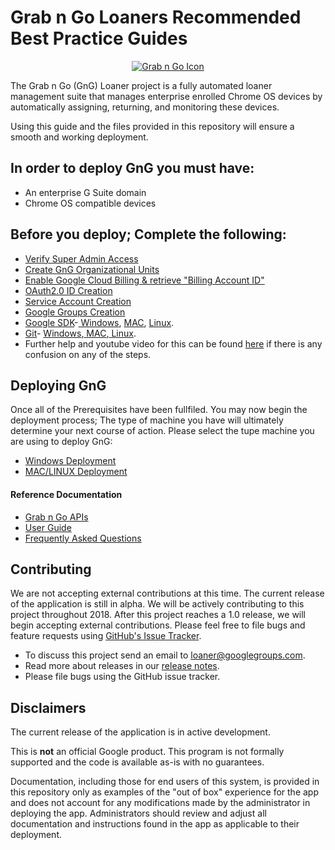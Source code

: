 <!-- mdformat off(GitHub header) -->
Grab n Go Loaners Recommended Best Practice Guides
======
<!-- mdformat on -->

<p align="center">
  <a href="#grabngo--">
    <img src="https://storage.googleapis.com/gngloaners/gnglogo.png" alt="Grab n Go Icon" />
  </a>
</p>

The Grab n Go (GnG) Loaner project is a fully automated loaner management suite
that manages enterprise enrolled Chrome OS devices by automatically assigning,
returning, and monitoring these devices.

Using this guide and the files provided in this repository will ensure a smooth and
working deployment. 

## In order to deploy GnG you must have:

*   An enterprise G Suite domain
*	Chrome OS compatible devices

## Before you deploy; Complete the following:

*	[Verify Super Admin Access](https://github.com/kid-yume/gnglinuxdeployment/tree/dev/docs/deployment/prerequisites/verifysuperadminaccess)
*	[Create GnG Organizational Units](https://github.com/kid-yume/gnglinuxdeployment/tree/dev/docs/deployment/prerequisites/organizationalunits)
*	[Enable Google Cloud Billing & retrieve "Billing Account ID"](https://github.com/kid-yume/gnglinuxdeployment/tree/dev/docs/deployment/prerequisites/billingaccountid)
*	[OAuth2.0 ID Creation](https://github.com/kid-yume/gnglinuxdeployment/tree/dev/docs/deployment/prerequisites/oauthid)
*	[Service Account Creation](https://github.com/kid-yume/gnglinuxdeployment/tree/dev/docs/deployment/prerequisites/serviceaccountcreation)
*	[Google Groups Creation](https://github.com/kid-yume/gnglinuxdeployment/tree/dev/docs/deployment/prerequisites/googlegroupcreation)
*	[Google SDK]()-[ Windows](https://dl.google.com/dl/cloudsdk/channels/rapid/GoogleCloudSDKInstaller.exe), [MAC](https://cloud.google.com/sdk/docs/downloads-interactive#mac), [Linux](https://cloud.google.com/sdk/docs/downloads-interactive#linux).
*	[Git]()- [ Windows](https://git-scm.com/download/win),[ MAC](https://git-scm.com/download/mac),[ Linux](https://git-scm.com/download/linux).
*	Further help and youtube video for this can be found [here](https://github.com/kid-yume/gnglinuxdeployment/tree/dev/docs/deployment/prerequisites)
	if there is any confusion on any of the steps.

## Deploying GnG 
Once all of the Prerequisites have been fullfiled. You may now begin the deployment process; The
type of machine you have will ultimately determine your next course of action. Please select the 
tupe machine you are using to deploy GnG:

*	[Windows Deployment](https://github.com/kid-yume/gnglinuxdeployment/tree/dev/docs/deployment/windows)
*	[MAC/LINUX Deployment](https://github.com/kid-yume/gnglinuxdeployment/tree/dev/docs/deployment/mac-linux)

#### Reference Documentation

-   [Grab n Go APIs](docs/gng_apis.md)
-   [User Guide](docs/user_guide.md)
-   [Frequently Asked
    Questions](docs/faq.md)

## Contributing

We are not accepting external contributions at this time. The current release of
the application is still in alpha. We will be actively contributing to this
project throughout 2018. After this project reaches a 1.0 release, we will begin
accepting external contributions. Please feel free to file bugs and feature
requests using [GitHub's Issue
Tracker](https://github.com/google/loaner/issues).

* To discuss this project send an email to loaner@googlegroups.com.
* Read more about releases in our [release notes](docs/release_notes.md).
* Please file bugs using the GitHub issue tracker.


## Disclaimers

The current release of the application is in active development.

This is **not** an official Google product. This program is not formally
supported and the code is available as-is with no guarantees.

Documentation, including those for end users of this system, is provided in this
repository only as examples of the "out of box" experience for the app and does
not account for any modifications made by the administrator in deploying the
app. Administrators should review and adjust all documentation and instructions
found in the app as applicable to their deployment.